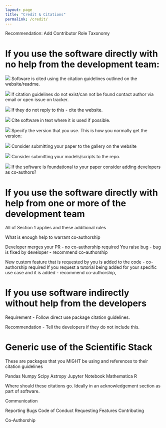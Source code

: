 ```yaml
---
layout: page
title: "Credit & Citations"
permalink: /credit/
---
```


Recommendation: Add Contributor Role Taxonomy

# If you use the software directly with no help from the development team: 

![](https://img.shields.io/badge/Status-Requirement-red.svg) Software is cited using the citation guidelines outlined on the website/readme. 

![](https://img.shields.io/badge/Status-Requirement-red.svg)  If citation guidelines do not exist/can not be found contact author via email or open issue on tracker. 

![](https://img.shields.io/badge/Status-Requirement-red.svg) If they do not reply to this - cite the website.

![](https://img.shields.io/badge/Status-Requirement-red.svg) Cite software in text where it is used if possible. 

![](https://img.shields.io/badge/Status-Recommendation-green.svg) Specify the version that you use. This is how you normally get the version:

![](https://img.shields.io/badge/Status-Recommendation-green.svg) Consider submitting your paper to the gallery on the website

![](https://img.shields.io/badge/Status-Recommendation-green.svg) Consider submitting your models/scripts to the repo.

![](https://img.shields.io/badge/Status-Recommendation-green.svg) If the software is foundational to your paper consider adding developers as co-authors?


# If you use the software directly with help from one or more of the development team

All of Section 1 applies and these additional rules

What is enough help to warrant co-authorship

Developer merges your PR - no co-authorship required
You raise bug - bug is fixed by developer - recommend co-authorship

New custom feature that is requested by you is added to the code - co-authorship required
If you request a tutorial being added for your specific use case and it is added - recommend co-authorship,

# If you use software indirectly without help from the developers

Requirement - Follow direct use package citation guidelines. 

Recommendation - Tell the developers if they do not include this. 

# Generic use of the Scientific Stack
These are packages that you MIGHT be using and references to their citation guidelines

Pandas
Numpy
Scipy
Astropy
Jupyter
Notebook
Mathematica
R

Where should these citations go. Ideally in an acknowledgement section as part of software. 





Communication

Reporting Bugs
Code of Conduct
Requesting Features
Contributing

Co-Authorship
